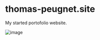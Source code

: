 # thomas-peugnet.site
My started portofolio website.

![image](https://github.com/Hydrocarbure-H/thomas-peugnet.site/assets/97756028/74e31ebd-9987-4a37-b3e5-5d0d544230b4)
